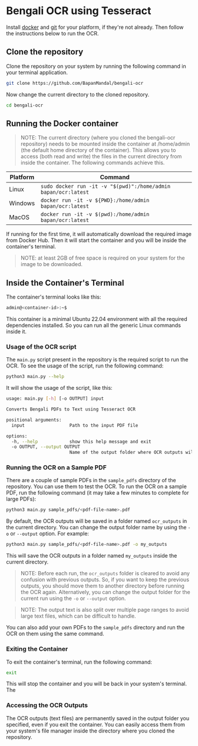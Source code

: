 # Bengali OCR using Tesseract
Install [docker](https://docs.docker.com/get-docker/#supported-platforms) and [git](https://git-scm.com/book/en/v2/Getting-Started-Installing-Git) for your platform, if they're not already. Then follow the instructions below to run the OCR.

## Clone the repository
Clone the repository on your system by running the following command in your terminal application.
```bash
git clone https://github.com/BapanMandal/bengali-ocr
```
Now change the current directory to the cloned repository.
```bash
cd bengali-ocr
```

## Running the Docker container
> NOTE: The current directory (where you cloned the bengali-ocr repository) needs to be mounted inside the container at /home/admin (the default home directory of the container).
> This allows you to access (both read and write) the files in the current directory from inside the container. The following commands achieve this.

Platform | Command
--- | ---
Linux | `sudo docker run -it -v "$(pwd)":/home/admin bapan/ocr:latest`
Windows | `docker run -it -v ${PWD}:/home/admin bapan/ocr:latest`
MacOS | `docker run -it -v $(pwd):/home/admin bapan/ocr:latest`

If running for the first time, it will automatically download the required image from Docker Hub. Then it will start the container and you will be inside the container's terminal.
> NOTE: at least 2GB of free space is required on your system for the image to be downloaded.

## Inside the Container's Terminal
The container's terminal looks like this:
```bash
admin@<container-id>:~$
```
This container is a minimal Ubuntu 22.04 environment with all the required dependencies installed. So you can run all the generic Linux commands inside it.

### Usage of the OCR script
The `main.py` script present in the repository is the required script to run the OCR. To see the usage of the script, run the following command:
```bash
python3 main.py --help
```
It will show the usage of the script, like this:
```bash
usage: main.py [-h] [-o OUTPUT] input

Converts Bengali PDFs to Text using Tesseract OCR

positional arguments:
  input                 Path to the input PDF file

options:
  -h, --help            show this help message and exit
  -o OUTPUT, --output OUTPUT
                        Name of the output folder where OCR outputs will be saved. (Default: "ocr_outputs")
```

### Running the OCR on a Sample PDF
There are a couple of sample PDFs in the `sample_pdfs` directory of the repository. You can use them to test the OCR. To run the OCR on a sample PDF, run the following command (it may take a few minutes to complete for large PDFs):
```bash
python3 main.py sample_pdfs/<pdf-file-name>.pdf
```
By default, the OCR outputs will be saved in a folder named `ocr_outputs` in the current directory. You can change the output folder name by using the `-o` or `--output` option. For example:
```bash
python3 main.py sample_pdfs/<pdf-file-name>.pdf -o my_outputs
```
This will save the OCR outputs in a folder named `my_outputs` inside the current directory.
> NOTE: Before each run, the `ocr_outputs` folder is cleared to avoid any confusion with previous outputs. So, if you want to keep the previous outputs, you should move them to another directory before running the OCR again. Alternatively, you can change the output folder for the current run using the `-o` or `--output` option.

> NOTE: The output text is also split over multiple page ranges to avoid large text files, which can be difficult to handle.

You can also add your own PDFs to the `sample_pdfs` directory and run the OCR on them using the same command.


### Exiting the Container
To exit the container's terminal, run the following command:
```bash
exit
```
This will stop the container and you will be back in your system's terminal. The 

### Accessing the OCR Outputs
The OCR outputs (text files) are permanently saved in the output folder you specified, even if you exit the container. You can easily access them from your system's file manager inside the directory where you cloned the repository.